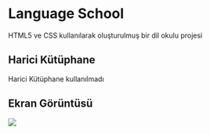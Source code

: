<h1>Language School</h1>

HTML5 ve CSS kullanılarak oluşturulmuş bir dil okulu projesi

<h2>Harici Kütüphane</h2>

Harici Kütüphane kullanılmadı

<h2>Ekran Görüntüsü</h2>

![](ekran.gif)